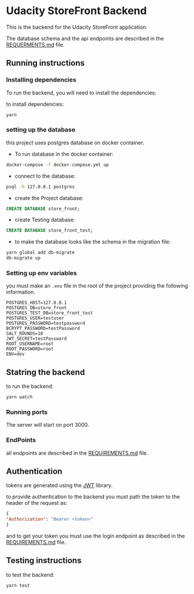 # Udacity StoreFront Backend

This is the backend for the Udacity StoreFront application.

The database schema and the api endpoints are described in the [REQUERMENTS.md](REQUIREMENTS.md) file.

## Running instructions

### Installing dependencies

To run the backend, you will need to install the dependencies:

to install dependencies:

```bash
yarn 
```

### setting up the database

this project uses postgres database on docker container.

* To run database in the docker container:

```bash
docker-compose -f docker-compose.yml up
```

* connect to the database:

```bash
psql -h 127.0.0.1 postgres
```

* create the Project database:

```sql
CREATE DATABASE store_front;
```

* create Testing database:

```sql
CREATE DATABASE store_front_test;
```

* to make the database looks like the schema in the migration file:

```bash
yarn global add db-migrate
db-migrate up
```

### Setting up env variables

you must make an `.env` file in the root of the project providing the following information.

```env
POSTGRES_HOST=127.0.0.1
POSTGRES_DB=store_front
POSTGRES_TEST_DB=store_front_test
POSTGRES_USER=testuser
POSTGRES_PASSWORD=testpassword
BCRYPT_PASSWORD=testPassword
SALT_ROUNDS=10
JWT_SECRET=testPassword
ROOT_USERNAME=root
ROOT_PASSWORD=root
ENV=dev
```

## Statring the backend

to run the backend:

```bash
yarn watch
```

### Running ports

The server will start on port 3000.

### EndPoints

all endpoints are described in the [REQUIREMENTS.md](REQUIREMENTS.md) file.

## Authentication

tokens are generated using the [JWT](https://jwt.io/) library.

to provide authentication to the backend you must path the token to the header of the request as:

 ``` json
 {
 "Authorization": "Bearer <token>"
 }
 ```

and to get your token you must use the login endpoint as described in the [REQUIREMENTS.md](REQUIREMENTS.md) file.

## Testing instructions

to test the backend:

```bash
yarn test
```
